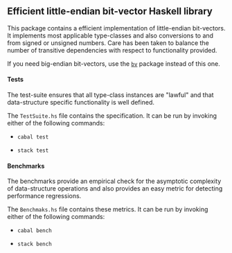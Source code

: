 ## Efficient little-endian bit-vector Haskell library

This package contains a efficient implementation of little-endian bit-vectors. It implements most applicable type-classes and also conversions to and from signed or unsigned numbers. Care has been taken to balance the number of transitive dependencies with respect to functionality provided.

If you need big-endian bit-vectors, use the [`bv`](https://hackage.haskell.org/package/bv) package instead of this one.

#### Tests

The test-suite ensures that all type-class instances are "lawful" and that data-structure specific functionality is well defined.

The `TestSuite.hs` file contains the specification. It can be run by invoking either of the following commands:

  * `cabal test`

  * `stack test`

#### Benchmarks

The benchmarks provide an empirical check for the asymptotic complexity of data-structure operations and also provides an easy metric for detecting performance regressions.

The `Benchmaks.hs` file contains these metrics. It can be run by invoking either of the following commands:

  * `cabal bench`

  * `stack bench`

